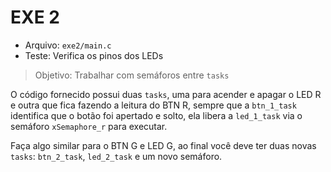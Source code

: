 # EXE 2

- Arquivo: `exe2/main.c`
- Teste: Verifica os pinos dos LEDs

> Objetivo: Trabalhar com semáforos entre `tasks`

O código fornecido possui duas `tasks`, uma para acender e apagar o LED R e outra que fica fazendo a leitura do BTN R, sempre que a `btn_1_task` identifica que o botão foi apertado e solto, ela libera a `led_1_task` via o semáforo `xSemaphore_r` para executar.

Faça algo similar para o BTN G e LED G, ao final você deve ter duas novas `tasks`: `btn_2_task`, `led_2_task` e um novo semáforo.
